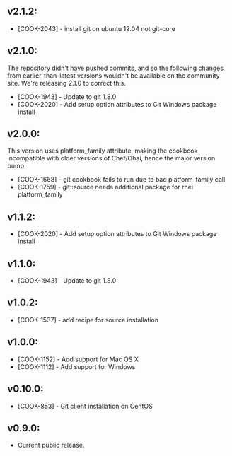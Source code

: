 ## v2.1.2:

* [COOK-2043] - install git on ubuntu 12.04 not git-core

## v2.1.0:

The repository didn't have pushed commits, and so the following
changes from earlier-than-latest versions wouldn't be available on the
community site. We're releasing 2.1.0 to correct this.

* [COOK-1943] - Update to git 1.8.0
* [COOK-2020] - Add setup option attributes to Git Windows package
  install

## v2.0.0:

This version uses platform_family attribute, making the cookbook incompatible
with older versions of Chef/Ohai, hence the major version bump.

* [COOK-1668] - git cookbook fails to run due to bad platform_family
  call
* [COOK-1759] - git::source needs additional package for rhel
  platform_family

## v1.1.2:

* [COOK-2020] - Add setup option attributes to Git Windows package
  install

## v1.1.0:

* [COOK-1943] - Update to git 1.8.0

## v1.0.2:

* [COOK-1537] - add recipe for source installation

## v1.0.0:

* [COOK-1152] - Add support for Mac OS X
* [COOK-1112] - Add support for Windows

## v0.10.0:

* [COOK-853] - Git client installation on CentOS

## v0.9.0:

* Current public release.
